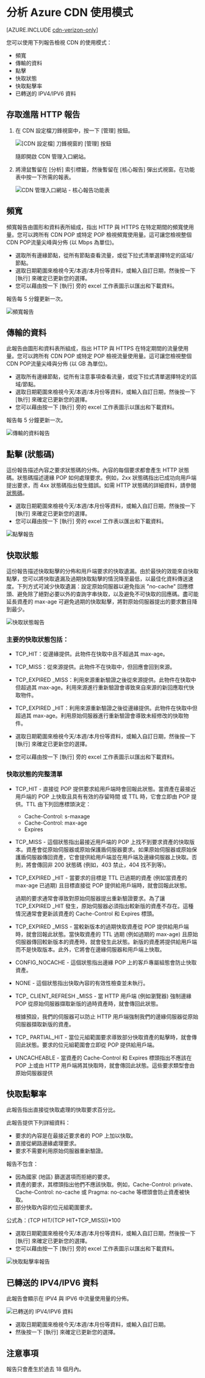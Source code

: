 <properties
	pageTitle="分析 Azure CDN 使用模式 | Microsoft Azure"
	description="您可以使用下列報告檢視 CDN 的使用模式：頻寬、傳輸的資料、點擊、快取狀態、快取點擊率、已傳輸的 IPV4/IPV6 資料。"
	services="cdn"
	documentationCenter=""
	authors="camsoper"
	manager="erikre"
	editor=""/>

<tags
	ms.service="cdn"
	ms.workload="tbd"
	ms.tgt_pltfrm="na"
	ms.devlang="na"
	ms.topic="article"
	ms.date="07/28/2016"
	ms.author="casoper"/>

# 分析 Azure CDN 使用模式

[AZURE.INCLUDE [cdn-verizon-only](../../includes/cdn-verizon-only.md)]

您可以使用下列報告檢視 CDN 的使用模式：

- 頻寬
- 傳輸的資料
- 點擊
- 快取狀態
- 快取點擊率
- 已轉送的 IPV4/IPV6 資料

## 存取進階 HTTP 報告

1. 在 CDN 設定檔刀鋒視窗中，按一下 [管理] 按鈕。

	![[CDN 設定檔] 刀鋒視窗的 [管理] 按鈕](./media/cdn-reports/cdn-manage-btn.png)

	隨即開啟 CDN 管理入口網站。

2. 將滑鼠暫留在 [分析] 索引標籤，然後暫留在 [核心報告] 彈出式視窗。在功能表中按一下所需的報表。

	![CDN 管理入口網站 - 核心報告功能表](./media/cdn-reports/cdn-core-reports.png)


## 頻寬

頻寬報告由圖形和資料表所組成，指出 HTTP 與 HTTPS 在特定期間的頻寬使用量。您可以跨所有 CDN POP 或特定 POP 檢視頻寬使用量。這可讓您檢視整個 CDN POP流量尖峰與分佈 (以 Mbps 為單位)。

- 選取所有邊緣節點，從所有節點查看流量，或從下拉式清單選擇特定的區域/節點。
- 選取日期範圍來檢視今天/本週/本月份等資料，或輸入自訂日期，然後按一下 [執行] 來確定已更新您的選擇。
- 您可以藉由按一下 [執行] 旁的 excel 工作表圖示以匯出和下載資料。

報告每 5 分鐘更新一次。

![頻寬報告](./media/cdn-reports/cdn-bandwidth.png)

## 傳輸的資料

此報告由圖形和資料表所組成，指出 HTTP 與 HTTPS 在特定期間的流量使用量。您可以跨所有 CDN POP 或特定 POP 檢視流量使用量。這可讓您檢視整個 CDN POP流量尖峰與分佈 (以 GB 為單位)。

- 選取所有邊緣節點，從所有注意事項查看流量，或從下拉式清單選擇特定的區域/節點。
- 選取日期範圍來檢視今天/本週/本月份等資料，或輸入自訂日期，然後按一下 [執行] 來確定已更新您的選擇。
- 您可以藉由按一下 [執行] 旁的 excel 工作表圖示以匯出和下載資料。

報告每 5 分鐘更新一次。

![傳輸的資料報告](./media/cdn-reports/cdn-data-transferred.png)

## 點擊 (狀態碼)

這份報告描述內容之要求狀態碼的分佈。內容的每個要求都會產生 HTTP 狀態碼。狀態碼描述邊緣 POP 如何處理要求。例如，2xx 狀態碼指出已成功向用戶端提出要求，而 4xx 狀態碼指出發生錯誤。如需 HTTP 狀態碼的詳細資料，請參閱[狀態碼](https://en.wikipedia.org/wiki/List_of_HTTP_status_codes)。

- 選取日期範圍來檢視今天/本週/本月份等資料，或輸入自訂日期，然後按一下 [執行] 來確定已更新您的選擇。
- 您可以藉由按一下 [執行] 旁的 excel 工作表以匯出和下載資料。

![點擊報告](./media/cdn-reports/cdn-hits.png)

## 快取狀態

這份報告描述快取點擊的分佈和用戶端要求的快取遺漏。由於最快的效能來自快取點擊，您可以將快取遺漏及過期快取點擊的情況降至最低，以最佳化資料傳送速度。下列方式可減少快取遺漏：設定原始伺服器以避免指派 "no-cache" 回應標頭、避免除了絕對必要以外的查詢字串快取，以及避免不可快取的回應碼。盡可能延長資產的 max-age 可避免過期的快取點擊，將對原始伺服器提出的要求數目降到最少。

![快取狀態報告](./media/cdn-reports/cdn-cache-statuses.png)

### 主要的快取狀態包括：

- TCP\_HIT：從邊緣提供。此物件在快取中且不超過其 max-age。
- TCP\_MISS：從來源提供。此物件不在快取中，但回應會回到來源。
- TCP\_EXPIRED \_MISS：利用來源重新驗證之後從來源提供。此物件在快取中但超過其 max-age。利用來源進行重新驗證會導致來自來源的新回應取代快取物件。
- TCP\_EXPIRED \_HIT：利用來源重新驗證之後從邊緣提供。此物件在快取中但超過其 max-age。利用原始伺服器進行重新驗證會導致未經修改的快取物件。

- 選取日期範圍來檢視今天/本週/本月份等資料，或輸入自訂日期，然後按一下 [執行] 來確定已更新您的選擇。
- 您可以藉由按一下 [執行] 旁的 excel 工作表圖示以匯出和下載資料。

### 快取狀態的完整清單

- TCP\_HIT - 直接從 POP 提供要求給用戶端時會回報此狀態。當資產在最接近用戶端的 POP 上快取且具有有效的存留時間 或 TTL 時，它會立即由 POP 提供。TTL 由下列回應標頭決定：

	- Cache-Control: s-maxage
	- Cache-Control: max-age
	- Expires

- TCP\_MISS - 這個狀態指出最接近用戶端的 POP 上找不到要求資產的快取版本。資產會從原始伺服器或原始保護盾伺服器要求。如果原始伺服器或原始保護盾伺服器傳回資產，它會提供給用戶端並在用戶端及邊緣伺服器上快取。否則，將會傳回非 200 狀態碼 (例如，403 禁止，404 找不到等)。

- TCP\_EXPIRED \_HIT - 當要求的目標是 TTL 已過期的資產 (例如當資產的 max-age 已過期) 且目標直接從 POP 提供給用戶端時，就會回報此狀態。

	過期的要求通常會導致對原始伺服器提出重新驗證要求。為了讓 TCP\_EXPIRED \_HIT 發生，原始伺服器必須指出較新版的資產不存在。這種情況通常會更新該資產的 Cache-Control 和 Expires 標頭。

- TCP\_EXPIRED \_MISS - 當較新版本的過期快取資產從 POP 提供給用戶端時，就會回報此狀態。當快取資產的 TTL 過期 (例如過期的 max-age) 且原始伺服器傳回較新版本的資產時，就會發生此狀態。新版的資產將提供給用戶端而不是快取版本。此外，它將會在邊緣伺服器和用戶端上快取。

- CONFIG\_NOCACHE - 這個狀態指出邊緣 POP 上的客戶專屬組態會防止快取資產。

- NONE - 這個狀態指出快取內容的有效性檢查並未執行。

- TCP\_ CLIENT\_REFRESH \_MISS - 當 HTTP 用戶端 (例如瀏覽器) 強制邊緣 POP 從原始伺服器擷取新版的過時資產時，就會傳回此狀態。

	根據預設，我們的伺服器可以防止 HTTP 用戶端強制我們的邊緣伺服器從原始伺服器擷取新版的資產。

- TCP\_ PARTIAL\_HIT - 當位元組範圍要求導致部分快取資產的點擊時，就會傳回此狀態。要求的位元組範圍會立即從 POP 提供給用戶端。

- UNCACHEABLE - 當資產的 Cache-Control 和 Expires 標頭指出不應該在 POP 上或由 HTTP 用戶端將其快取時，就會傳回此狀態。這些要求類型會由原始伺服器提供

## 快取點擊率

此報告指出直接從快取處理的快取要求百分比。

此報告提供下列詳細資料：

- 要求的內容是在最接近要求者的 POP 上加以快取。
- 直接從網路邊緣處理要求。
- 要求不需要利用原始伺服器重新驗證。

報告不包含：

- 因為國家 (地區) 篩選選項而拒絕的要求。
- 資產的要求，其標頭指出他們不應該快取。例如，Cache-Control: private、Cache-Control: no-cache 或 Pragma: no-cache 等標頭會防止資產被快取。
- 部分快取內容的位元組範圍要求。

公式為：(TCP HIT/(TCP HIT+TCP\_MISS))*100

- 選取日期範圍來檢視今天/本週/本月份等資料，或輸入自訂日期，然後按一下 [執行] 來確定已更新您的選擇。
- 您可以藉由按一下 [執行] 旁的 excel 工作表圖示以匯出和下載資料。


![快取點擊率報告](./media/cdn-reports/cdn-cache-hit-ratio.png)

## 已轉送的 IPV4/IPV6 資料

此報告會顯示在 IPV4 與 IPV6 中流量使用量的分佈。

![已轉送的 IPV4/IPV6 資料](./media/cdn-reports/cdn-ipv4-ipv6.png)

- 選取日期範圍來檢視今天/本週/本月份等資料，或輸入自訂日期。
- 然後按一下 [執行] 來確定已更新您的選擇。


## 注意事項

報告只會產生於過去 18 個月內。

<!---HONumber=AcomDC_0803_2016-->